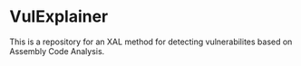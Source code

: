 # VulExplainer
This is a repository for an XAL method for detecting vulnerabilites based on Assembly Code Analysis.
